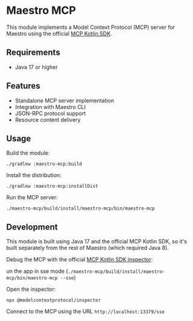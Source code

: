 # Maestro MCP

This module implements a Model Context Protocol (MCP) server for Maestro using the official [MCP Kotlin SDK](https://github.com/modelcontextprotocol/kotlin-sdk).

## Requirements

- Java 17 or higher

## Features

- Standalone MCP server implementation
- Integration with Maestro CLI
- JSON-RPC protocol support
- Resource content delivery

## Usage

Build the module:

```
./gradlew :maestro-mcp:build
```

Install the distribution:

```
./gradlew :maestro-mcp:installDist
```

Run the MCP server:

```
./maestro-mcp/build/install/maestro-mcp/bin/maestro-mcp
```

## Development

This module is built using Java 17 and the official MCP Kotlin SDK, so it's built separately from the rest of Maestro (which required Java 8).

Debug the MCP with the official [MCP Kotlin SDK inspector](https://github.com/modelcontextprotocol/inspector):

un the app in sse mode (`./maestro-mcp/build/install/maestro-mcp/bin/maestro-mcp --sse`)

Open the inspector:
```
npx @modelcontextprotocol/inspector 
```

Connect to the MCP using the URL `http://localhost:13379/sse`
